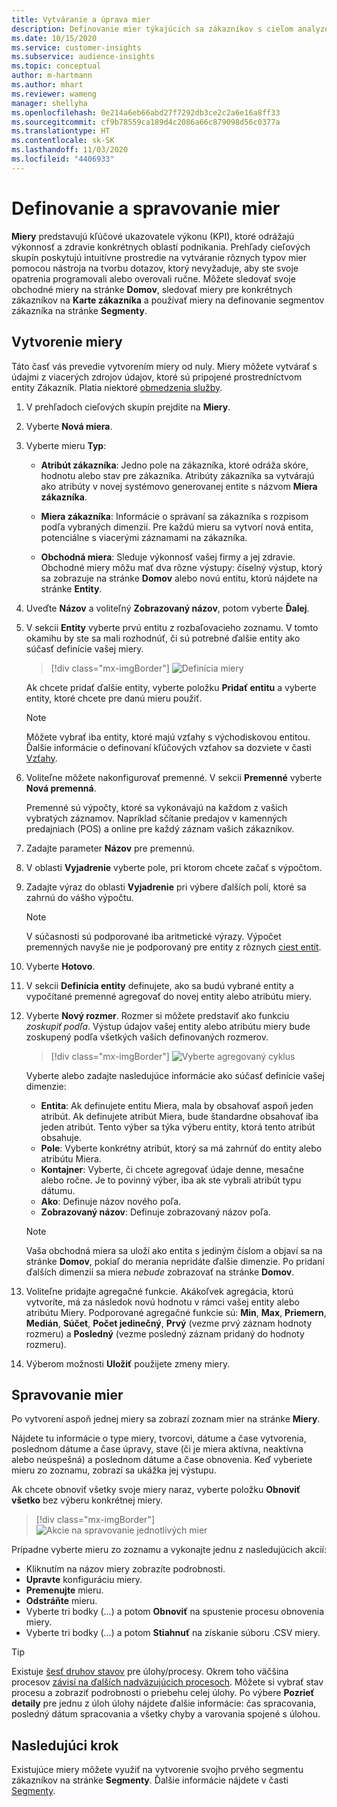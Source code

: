 ```yaml
---
title: Vytváranie a úprava mier
description: Definovanie mier týkajúcich sa zákazníkov s cieľom analyzovať a odrážať výkonnosť určitých oblastí podnikania.
ms.date: 10/15/2020
ms.service: customer-insights
ms.subservice: audience-insights
ms.topic: conceptual
author: m-hartmann
ms.author: mhart
ms.reviewer: wameng
manager: shellyha
ms.openlocfilehash: 0e214a6eb66abd27f7292db3ce2c2a6e16a8ff33
ms.sourcegitcommit: cf9b78559ca189d4c2086a66c879098d56c0377a
ms.translationtype: HT
ms.contentlocale: sk-SK
ms.lasthandoff: 11/03/2020
ms.locfileid: "4406933"
---
```

# <a name="define-and-manage-measures"></a>Definovanie a spravovanie mier

**Miery** predstavujú kľúčové ukazovatele výkonu (KPI), ktoré odrážajú výkonnosť a zdravie konkrétnych oblastí podnikania. Prehľady cieľových skupín poskytujú intuitívne prostredie na vytváranie rôznych typov mier pomocou nástroja na tvorbu dotazov, ktorý nevyžaduje, aby ste svoje opatrenia programovali alebo overovali ručne. Môžete sledovať svoje obchodné miery na stránke **Domov**, sledovať miery pre konkrétnych zákazníkov na **Karte zákazníka** a používať miery na definovanie segmentov zákazníka na stránke **Segmenty**.

## <a name="create-a-measure"></a>Vytvorenie miery

Táto časť vás prevedie vytvorením miery od nuly. Miery môžete vytvárať s údajmi z viacerých zdrojov údajov, ktoré sú pripojené prostredníctvom entity Zákazník. Platia niektoré [obmedzenia služby](service-limits.md).

1. V prehľadoch cieľových skupín prejdite na **Miery**.

2. Vyberte **Nová miera**.

3. Vyberte mieru **Typ**:

   - **Atribút zákazníka**: Jedno pole na zákazníka, ktoré odráža skóre, hodnotu alebo stav pre zákazníka. Atribúty zákazníka sa vytvárajú ako atribúty v novej systémovo generovanej entite s názvom **Miera zákazníka**.

   - **Miera zákazníka**: Informácie o správaní sa zákazníka s rozpisom podľa vybraných dimenzií. Pre každú mieru sa vytvorí nová entita, potenciálne s viacerými záznamami na zákazníka.

   - **Obchodná miera**: Sleduje výkonnosť vašej firmy a jej zdravie. Obchodné miery môžu mať dva rôzne výstupy: číselný výstup, ktorý sa zobrazuje na stránke **Domov** alebo novú entitu, ktorú nájdete na stránke **Entity**.

4. Uveďte **Názov** a voliteľný **Zobrazovaný názov**, potom vyberte **Ďalej**.

5. V sekcii **Entity** vyberte prvú entitu z rozbaľovacieho zoznamu. V tomto okamihu by ste sa mali rozhodnúť, či sú potrebné ďalšie entity ako súčasť definície vašej miery.

   > [!div class="mx-imgBorder"]
   > ![Definícia miery](media/measure-definition.png "Definícia miery")

   Ak chcete pridať ďalšie entity, vyberte položku **Pridať entitu** a vyberte entity, ktoré chcete pre danú mieru použiť.

   > [!NOTE]
   > Môžete vybrať iba entity, ktoré majú vzťahy s východiskovou entitou. Ďalšie informácie o definovaní kľúčových vzťahov sa dozviete v časti [Vzťahy](relationships.md).

6. Voliteľne môžete nakonfigurovať premenné. V sekcii **Premenné** vyberte **Nová premenná**.

   Premenné sú výpočty, ktoré sa vykonávajú na každom z vašich vybratých záznamov. Napríklad sčítanie predajov v kamenných predajniach (POS) a online pre každý záznam vašich zákazníkov.

7. Zadajte parameter **Názov** pre premennú.

8. V oblasti **Vyjadrenie** vyberte pole, pri ktorom chcete začať s výpočtom.

9. Zadajte výraz do oblasti **Vyjadrenie** pri výbere ďalších polí, ktoré sa zahrnú do vášho výpočtu.

   > [!NOTE]
   > V súčasnosti sú podporované iba aritmetické výrazy. Výpočet premenných navyše nie je podporovaný pre entity z rôznych [ciest entít](relationships.md).

10. Vyberte **Hotovo**.

11. V sekcii **Definícia entity** definujete, ako sa budú vybrané entity a vypočítané premenné agregovať do novej entity alebo atribútu miery.

12. Vyberte **Nový rozmer**. Rozmer si môžete predstaviť ako funkciu *zoskupiť podľa*. Výstup údajov vašej entity alebo atribútu miery bude zoskupený podľa všetkých vašich definovaných rozmerov.

    > [!div class="mx-imgBorder"]
    > ![Vyberte agregovaný cyklus](media/measures-businessreport-measure-definition2.png "Vyberte agregovaný cyklus")

    Vyberte alebo zadajte nasledujúce informácie ako súčasť definície vašej dimenzie:

    - **Entita**: Ak definujete entitu Miera, mala by obsahovať aspoň jeden atribút. Ak definujete atribút Miera, bude štandardne obsahovať iba jeden atribút. Tento výber sa týka výberu entity, ktorá tento atribút obsahuje.
    - **Pole**: Vyberte konkrétny atribút, ktorý sa má zahrnúť do entity alebo atribútu Miera.
    - **Kontajner**: Vyberte, či chcete agregovať údaje denne, mesačne alebo ročne. Je to povinný výber, iba ak ste vybrali atribút typu dátumu.
    - **Ako**: Definuje názov nového poľa.
    - **Zobrazovaný názov**: Definuje zobrazovaný názov poľa.

    > [!NOTE]
    > Vaša obchodná miera sa uloží ako entita s jediným číslom a objaví sa na stránke **Domov**, pokiaľ do merania nepridáte ďalšie dimenzie. Po pridaní ďalších dimenzií sa miera *nebude* zobrazovať na stránke **Domov**.

13. Voliteľne pridajte agregačné funkcie. Akákoľvek agregácia, ktorú vytvoríte, má za následok novú hodnotu v rámci vašej entity alebo atribútu Miery. Podporované agregačné funkcie sú: **Min**, **Max**, **Priemern**, **Medián**, **Súčet**, **Počet jedinečný**, **Prvý** (vezme prvý záznam hodnoty rozmeru) a **Posledný** (vezme posledný záznam pridaný do hodnoty rozmeru).

14. Výberom možnosti **Uložiť** použijete zmeny miery.

## <a name="manage-your-measures"></a>Spravovanie mier

Po vytvorení aspoň jednej miery sa zobrazí zoznam mier na stránke **Miery**.

Nájdete tu informácie o type miery, tvorcovi, dátume a čase vytvorenia, poslednom dátume a čase úpravy, stave (či je miera aktívna, neaktívna alebo neúspešná) a poslednom dátume a čase obnovenia. Keď vyberiete mieru zo zoznamu, zobrazí sa ukážka jej výstupu.

Ak chcete obnoviť všetky svoje miery naraz, vyberte položku **Obnoviť všetko** bez výberu konkrétnej miery.

> [!div class="mx-imgBorder"]
> ![Akcie na spravovanie jednotlivých mier](media/measure-actions.png "Akcie na spravovanie jednotlivých mier")

Prípadne vyberte mieru zo zoznamu a vykonajte jednu z nasledujúcich akcií:

- Kliknutím na názov miery zobrazíte podrobnosti.
- **Upravte** konfiguráciu miery.
- **Premenujte** mieru.
- **Odstráňte** mieru.
- Vyberte tri bodky (…) a potom **Obnoviť** na spustenie procesu obnovenia miery.
- Vyberte tri bodky (…) a potom **Stiahnuť** na získanie súboru .CSV miery.

> [!TIP]
> Existuje [šesť druhov stavov](system.md#status-types) pre úlohy/procesy. Okrem toho väčšina procesov [závisí na ďalších nadväzujúcich procesoch](system.md#refresh-policies). Môžete si vybrať stav procesu a zobraziť podrobnosti o priebehu celej úlohy. Po výbere **Pozrieť detaily** pre jednu z úloh úlohy nájdete ďalšie informácie: čas spracovania, posledný dátum spracovania a všetky chyby a varovania spojené s úlohou.

## <a name="next-step"></a>Nasledujúci krok

Existujúce miery môžete využiť na vytvorenie svojho prvého segmentu zákazníkov na stránke **Segmenty**. Ďalšie informácie nájdete v časti [Segmenty](segments.md).
